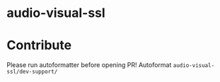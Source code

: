 # audio-visual-ssl

# Contribute
Please run autoformatter before opening PR!
Autoformat `audio-visual-ssl/dev-support/`
